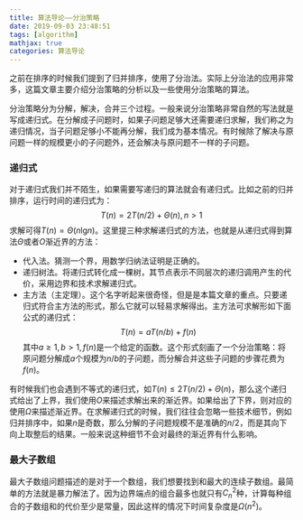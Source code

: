 ```yaml
---
title: 算法导论——分治策略
date: 2019-09-03 23:48:51
tags: [algorithm]
mathjax: true
categories: 算法导论
---
```

之前在排序的时候我们提到了归并排序，使用了分治法。实际上分治法的应用非常多，这篇文章主要介绍分治策略的分析以及一些使用分治策略的算法。
<!--more-->
分治策略分为分解，解决，合并三个过程。一般来说分治策略非常自然的写法就是写成递归式。在分解成子问题时，如果子问题足够大还需要递归求解，我们称之为递归情况，当子问题足够小不能再分解，我们成为基本情况。有时候除了解决与原问题一样的规模更小的子问题外，还会解决与原问题不一样的子问题。
### 递归式 ###
对于递归式我们并不陌生，如果需要写递归的算法就会有递归式。比如之前的归并排序，运行时间的递归式为：
$$
T(n) = 2T(n/2) + \Theta(n), n>1
$$
求解可得$T(n) = \Theta(n\text{lg} n)$。这里提三种求解递归式的方法，也就是从递归式得到算法$\Theta$或者$O$渐近界的方法：
* 代入法。猜测一个界，用数学归纳法证明是正确的。
* 递归树法。将递归式转化成一棵树，其节点表示不同层次的递归调用产生的代价，采用边界和技术求解递归式。
* 主方法（主定理）。这个名字听起来很奇怪，但是是本篇文章的重点。只要递归式符合主方法的形式，那么它就可以轻易求解得出。主方法可求解形如下面公式的递归式：
$$
T(n) = aT(n/b) + f(n)
$$
其中$a\ge 1,b>1,f(n)$是一个给定的函数。这个形式刻画了一个分治策略：将原问题分解成$a$个规模为$n/b$的子问题，而分解合并这些子问题的步骤花费为$f(n)$。

有时候我们也会遇到不等式的递归式，如$T(n)\leq 2T(n/2) + \Theta(n)$，那么这个递归式给出了上界，我们使用$O$来描述求解出来的渐近界。如果给出了下界，则对应的使用$\Omega$来描述渐近界。在求解递归式的时候，我们往往会忽略一些技术细节，例如归并排序中，如果$n$是奇数，那么分解的子问题规模不是准确的$n/2$，而是其向下向上取整后的结果。一般来说这种细节不会对最终的渐近界有什么影响。

### 最大子数组 ###
最大子数组问题描述的是对于一个数组，我们想要找到和最大的连续子数组。最简单的方法就是暴力解法了。因为边界端点的组合最多也就只有$C_n^2$种，计算每种组合的子数组和的代价至少是常量，因此这样的情况下时间复杂度是$\Omega(n^2)$。
